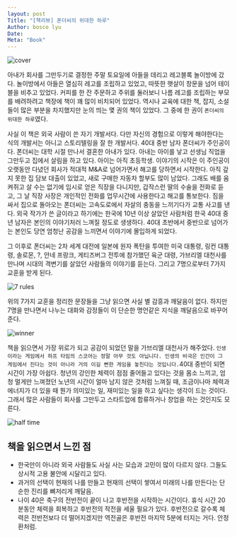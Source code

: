 ```yaml
---
layout: post
Title: "[책리뷰] 폰더씨의 위대한 하루"
Author: bosco lyu
Date:
Meta: "Book"
---
```



![cover](https://cdn-images-1.medium.com/proxy/1*ROQ_FT-HFx2P7nS3lppfAA.jpeg)

아내가 회사를 그만두기로 결정한 주말 토요일에 아들을 데리고 레고블록 놀이방에 갔다. 놀이방에서 아들은 열심히 레고를 조립하고 있었고, 따뜻한 햇살이 창문을 넘어 테이블을 비추고 있었다. 커피를 한 잔 주문하고 주위를 둘러보니 나름 레고를 조립하는 부모를 배려하려고 책장에 책이 꽤 많이 비치되어 있었다. 역시나 교육에 대한 책, 잡지, 소설들이 많은 부분을 차지했지만 눈의 띄는 몇 권의 책이 있었다. 그 중에 한 권이 `폰더씨의 위대한 하루`였다.

사실 이 책은 외국 사람이 쓴 자기 개발서다. 다만 자신의 경험으로 이렇게 해야한다는 식의 개발서는 아니고 스토리텔링을 잘 한 개발서다. 
40대 중반 남자 폰더씨가 주인공이다. 폰더씨는 대학 시절 만나서 결혼한 아내가 있다. 아내는 아이를 낳고 선생님 직업을 그만두고 집에서 살림을 하고 있다. 아이는 아직 초등학생. 이야기의 시작은 이 주인공이 오랫동안 다녔던 회사가 적대적 M&A로 넘어가면서 해고를 당하면서 시작한다. 아직 갚지 못한 집 담보 대출이 있었고, 새로 구매한 자동차 할부도 많이 남았다. 그래도 배를 움켜쥐고 살 수는 없기에 임시로 얻은 직장을 다니지만, 갑작스런 딸의 수술을 전화로 듣고, 그 날 직장 사장은 개인적인 전화를 업무시간에 사용한다고 해고를 통보한다. 짐을 싸서 집으로 돌아오는 폰더씨는 고속도로에서 자살의 충동을 느끼기다가 교통 사고를 낸다. 외국 작가가 쓴 글이라고 하기에는 한국에 10년 이상 살았던 사람처럼 한국 40대 중년 남자은 본인의 이야기처러 느껴질 정도로 생생하다. 40대 초반에서 중반으로 넘어가는 본인도 당연 엄청난 공감을 느끼면서 이야기에 몰입하게 되었다.

그 이후로 폰더씨는 2차 세계 대전에 일본에 원자 폭탄을 투여한 미국 대통령, 링컨 대통령,  솔로몬, ?,  안네 프랑크, 게티즈버그 전투에 참가했던 육군 대령, 가브리엘 대천사를 만나며 시대의 격변기를 살았던 사람들의 이야기를 듣는다. 그리고 7명으로부터 7가지 교훈을 받게 된다. 

![7 rules](https://cdn-images-1.medium.com/proxy/1*_4xCz5-Bde7M-IQtN_K2IQ.jpeg)

위의 7가지 교훈을 정리한 문장들을 그냥 읽으면 사실 별 감흥과 깨달음이 없다. 하지만 7명을 만나면서 나누는 대화와 감정들이 이 단순한 명언같은 지식을 깨달음으로 바꾸어준다. 

![winner](https://cdn-images-1.medium.com/proxy/1*K0TTCqN-QgxBDCovhalr3g.jpeg)


책을 읽으면서 가장 위로가 되고 공감이 되었던 말을 가브리엘 대천사가 해주었다. `인생이라는 게임에서 하프 타임의 스코어는 정말 아무 것도 아닙니다. 인생의 비극은 인간이 그 게임에서 진다는 것이 아니라 거의 이길 뻔한 게임을 놓친다는 것입니다.`40대 중반이 되면 시간이 가장 아쉽다. 청년의 강인한 체력이 점점 줄어들고 있다는 것을 몸소 느끼고, 엄청 멀게만 느껴졌던 노년의 시간이 얼마 남지 않은 것처럼 느껴질 때, 조금이나마 체력과 에너지가 더 있을 때 뭔가 의미있는 일, 재미있는 일을 하고 싶다는 생각이 드는 것이다. 그래서 많은 사람들이 회사를 그만두고 스타트업에 합류하거나 창업을 하는 것인지도 모른다. 

![half time](https://cdn-images-1.medium.com/proxy/1*jO7_s2HG8AXI2IW5WwQz5A.jpeg)

## 책을 읽으면서 느낀 점

* 한국만이 아니라 외국 사람들도 사실 사는 모습과 고민이 많이 다르지 않다. 그들도 상시적 고용 불안에 시달리고 있다.
* 과거의 선택이 현재의 나를 만들고 현재의 선택이 쌓여서 미래의 나를 만든다는 단순한 진리를 뼈저리게 깨달음.
* 나이 40은 축구의 전반전이 끝이 나고 후반전을 시작하는 시간이다. 휴식 시간 20분동안  체력을 회복하고 후반전의 작전을 세울 필요가 있다. 후반전으로 갈수록 체력은 전반전보다 더 떨어지겠지만 역전골은 후반전 마지막 5분에 터지는 거다. 안정환처럼.